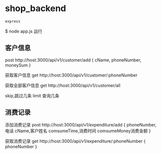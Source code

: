 # shop_backend
```javascript
express
```

$ node  app.js  运行

## 客户信息
  post
  http://host:3000/api/v1/customer/add
  {
    cName,
    phoneNumber,
    moneySum
  }


  获取客户信息
  get
  http://host:3000/api/v1/customer/:phoneNumber

  获取全部客户信息
  get
  http://host:3000/api/v1/customer/all

  skip,跳过几条
  limit 查询几条

## 消费记录

 添加消费记录 post
 http://host:3000/api/v1/expenditure/add
 {
    phoneNumber,电话
    cName,客户姓名
    comsumeTime,消费时间
    comsumeMoney消费金额
 }
 
 获取消费记录 get
 http://host:3000/api/v1/expenditure/:phoneNumber
 {
    phoneNumber
 }
 
